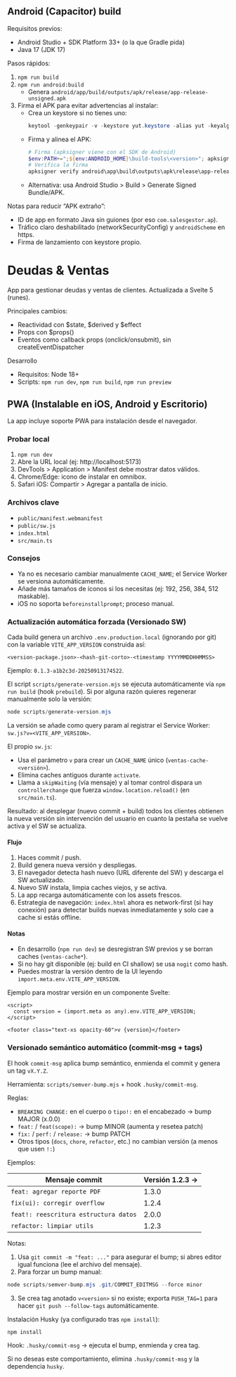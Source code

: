 ## Android (Capacitor) build

Requisitos previos:

- Android Studio + SDK Platform 33+ (o la que Gradle pida)
- Java 17 (JDK 17)

Pasos rápidos:

1. `npm run build`
2. `npm run android:build`
   - Genera `android/app/build/outputs/apk/release/app-release-unsigned.apk`
3. Firma el APK para evitar advertencias al instalar:
   - Crea un keystore si no tienes uno:
     ```powershell
     keytool -genkeypair -v -keystore yut.keystore -alias yut -keyalg RSA -keysize 2048 -validity 3650
     ```
   - Firma y alinea el APK:
     ```powershell
     # Firma (apksigner viene con el SDK de Android)
     $env:PATH+=";${env:ANDROID_HOME}\build-tools\<version>"; apksigner sign --ks yut.keystore android\app\build\outputs\apk\release\app-release-unsigned.apk
     # Verifica la firma
     apksigner verify android\app\build\outputs\apk\release\app-release-unsigned.apk
     ```
   - Alternativa: usa Android Studio > Build > Generate Signed Bundle/APK.

Notas para reducir “APK extraño”:

- ID de app en formato Java sin guiones (por eso `com.salesgestor.ap`).
- Tráfico claro deshabilitado (networkSecurityConfig) y `androidScheme` en https.
- Firma de lanzamiento con keystore propio.

# Deudas & Ventas

App para gestionar deudas y ventas de clientes. Actualizada a Svelte 5 (runes).

Principales cambios:

- Reactividad con $state, $derived y $effect
- Props con $props()
- Eventos como callback props (onclick/onsubmit), sin createEventDispatcher

Desarrollo

- Requisitos: Node 18+
- Scripts: `npm run dev`, `npm run build`, `npm run preview`

## PWA (Instalable en iOS, Android y Escritorio)

La app incluye soporte PWA para instalación desde el navegador.

### Probar local

1. `npm run dev`
2. Abre la URL local (ej: http://localhost:5173)
3. DevTools > Application > Manifest debe mostrar datos válidos.
4. Chrome/Edge: icono de instalar en omnibox.
5. Safari iOS: Compartir > Agregar a pantalla de inicio.

### Archivos clave

- `public/manifest.webmanifest`
- `public/sw.js`
- `index.html`
- `src/main.ts`

### Consejos

- Ya no es necesario cambiar manualmente `CACHE_NAME`; el Service Worker se versiona automáticamente.
- Añade más tamaños de íconos si los necesitas (ej: 192, 256, 384, 512 maskable).
- iOS no soporta `beforeinstallprompt`; proceso manual.

### Actualización automática forzada (Versionado SW)

Cada build genera un archivo `.env.production.local` (ignorando por git) con la variable `VITE_APP_VERSION` construida así:

`<version-package.json>-<hash-git-corto>-<timestamp YYYYMMDDHHMMSS>`

Ejemplo: `0.1.3-a1b2c3d-20250913174522`.

El script `scripts/generate-version.mjs` se ejecuta automáticamente vía `npm run build` (hook `prebuild`). Si por alguna razón quieres regenerar manualmente solo la versión:

```powershell
node scripts/generate-version.mjs
```

La versión se añade como query param al registrar el Service Worker: `sw.js?v=<VITE_APP_VERSION>`.

El propio `sw.js`:

- Usa el parámetro `v` para crear un `CACHE_NAME` único (`ventas-cache-<versión>`).
- Elimina caches antiguos durante `activate`.
- Llama a `skipWaiting` (vía mensaje) y al tomar control dispara un `controllerchange` que fuerza `window.location.reload()` (en `src/main.ts`).

Resultado: al desplegar (nuevo commit + build) todos los clientes obtienen la nueva versión sin intervención del usuario en cuanto la pestaña se vuelve activa y el SW se actualiza.

#### Flujo

1. Haces commit / push.
2. Build genera nueva versión y despliegas.
3. El navegador detecta hash nuevo (URL diferente del SW) y descarga el SW actualizado.
4. Nuevo SW instala, limpia caches viejos, y se activa.
5. La app recarga automáticamente con los assets frescos.
6. Estrategia de navegación: `index.html` ahora es network-first (si hay conexión) para detectar builds nuevas inmediatamente y solo cae a cache si estás offline.

#### Notas

- En desarrollo (`npm run dev`) se desregistran SW previos y se borran caches (`ventas-cache*`).
- Si no hay git disponible (ej: build en CI shallow) se usa `nogit` como hash.
- Puedes mostrar la versión dentro de la UI leyendo `import.meta.env.VITE_APP_VERSION`.

Ejemplo para mostrar versión en un componente Svelte:

```svelte
<script>
  const version = (import.meta as any).env.VITE_APP_VERSION;
</script>

<footer class="text-xs opacity-60">v {version}</footer>
```

### Versionado semántico automático (commit-msg + tags)

El hook `commit-msg` aplica bump semántico, enmienda el commit y genera un tag `vX.Y.Z`.

Herramienta: `scripts/semver-bump.mjs` + hook `.husky/commit-msg`.

Reglas:

- `BREAKING CHANGE:` en el cuerpo o `tipo!:` en el encabezado → bump MAJOR (x.0.0)
- `feat:` / `feat(scope):` → bump MINOR (aumenta y resetea patch)
- `fix:` / `perf:` / `release:` → bump PATCH
- Otros tipos (`docs`, `chore`, `refactor`, etc.) no cambian versión (a menos que usen `!:`)

Ejemplos:

| Mensaje commit                        | Versión 1.2.3 → |
| ------------------------------------- | --------------- |
| `feat: agregar reporte PDF`           | 1.3.0           |
| `fix(ui): corregir overflow`          | 1.2.4           |
| `feat!: reescritura estructura datos` | 2.0.0           |
| `refactor: limpiar utils`             | 1.2.3           |

Notas:

1. Usa `git commit -m "feat: ..."` para asegurar el bump; si abres editor igual funciona (lee el archivo del mensaje).
2. Para forzar un bump manual:

```powershell
node scripts/semver-bump.mjs .git/COMMIT_EDITMSG --force minor
```

3. Se crea tag anotado `v<version>` si no existe; exporta `PUSH_TAG=1` para hacer `git push --follow-tags` automáticamente.

Instalación Husky (ya configurado tras `npm install`):

```powershell
npm install
```

Hook: `.husky/commit-msg` → ejecuta el bump, enmienda y crea tag.

Si no deseas este comportamiento, elimina `.husky/commit-msg` y la dependencia `husky`.
